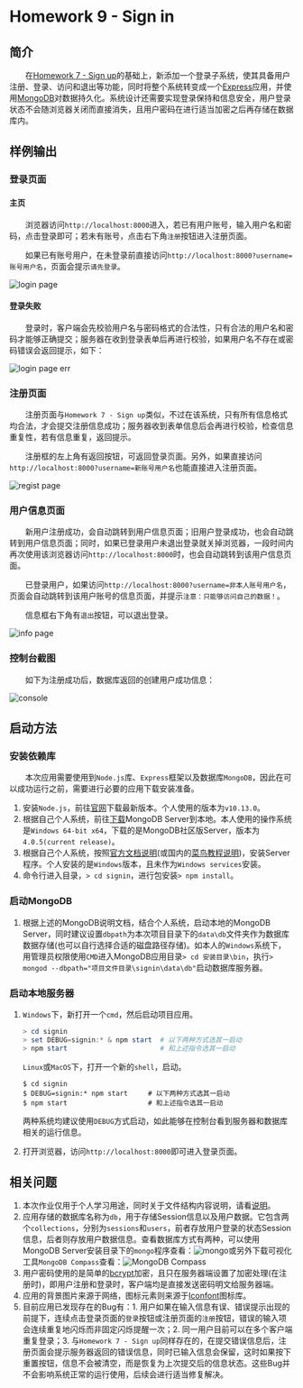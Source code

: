 # Homework 9 - Sign in

## 简介

　　在[Homework 7 - Sign up](https://github.com/ReganFan/LearningWeb2.0/tree/gh-pages/docs/Homework-7-Sign-up)的基础上，新添加一个登录子系统，使其具备用户注册、登录、访问和退出等功能，同时将整个系统转变成一个[Express](https://expressjs.com/zh-cn/)应用，并使用[MongoDB](https://www.mongodb.com/)对数据持久化。系统设计还需要实现登录保持和信息安全，用户登录状态不会随浏览器关闭而直接消失，且用户密码在进行适当加密之后再存储在数据库内。

## 样例输出

### 登录页面

#### 主页

　　浏览器访问`http://localhost:8000`进入，若已有用户账号，输入用户名和密码，点击登录即可；若未有账号，点击右下角`注册`按钮进入注册页面。

　　如果已有账号用户，在未登录前直接访问`http://localhost:8000?username=账号用户名`，页面会提示`请先登录`。

![login page](./output/login_output.jpg)

#### 登录失败

　　登录时，客户端会先校验用户名与密码格式的合法性，只有合法的用户名和密码才能够正确提交；服务器在收到登录表单后再进行校验，如果用户名不存在或密码错误会返回提示，如下：

![login page err](./output/login_err_output.jpg)

### 注册页面

　　注册页面与`Homework 7 - Sign up`类似，不过在该系统，只有所有信息格式均合法，才会提交注册信息成功；服务器收到表单信息后会再进行校验，检查信息重复性，若有信息重复，返回提示。

　　注册框的左上角有返回按钮，可返回登录页面。另外，如果直接访问`http://localhost:8000?username=新账号用户名`也能直接进入注册页面。

![regist page](./output/regist_output.jpg)

### 用户信息页面

　　新用户注册成功，会自动跳转到用户信息页面；旧用户登录成功，也会自动跳转到用户信息页面；同时，如果已登录用户未退出登录就关掉浏览器，一段时间内再次使用该浏览器访问`http://localhost:8000`时，也会自动跳转到该用户信息页面。

　　已登录用户，如果访问`http://localhost:8000?username=非本人账号用户名`，页面会自动跳转到该用户账号的信息页面，并提示`注意：只能够访问自己的数据！`。

　　信息框右下角有`退出`按钮，可以退出登录。

![info page](./output/info_output.jpg)

### 控制台截图

　　如下为注册成功后，数据库返回的创建用户成功信息：

![console](./output/console_output.JPG)

## 启动方法

### 安装依赖库

　　本次应用需要使用到`Node.js`库、`Express`框架以及数据库`MongoDB`，因此在可以成功运行之前，需要进行必要的应用下载安装准备。

1. 安装`Node.js`，前往[官网](http://nodejs.cn/)下载最新版本。个人使用的版本为`v10.13.0`。
2. 根据自己个人系统，前往[下载](https://www.mongodb.com/download-center/community)MongoDB Server到本地。本人使用的操作系统是`Windows 64-bit x64`，下载的是MongoDB社区版Server，版本为`4.0.5(current release)`。
3. 根据自己个人系统，按照[官方文档说明](https://docs.mongodb.com/manual/administration/install-community/)(或国内的[菜鸟教程说明](http://www.runoob.com/mongodb/mongodb-tutorial.html))，安装Server程序。个人安装的是`Windows`版本，且未作为`Windows services`安装。
4. 命令行进入目录，`> cd signin`，进行包安装`> npm install`。

### 启动MongoDB

1. 根据上述的MongoDB说明文档，结合个人系统，启动本地的MongoDB Server，同时建议设置`dbpath`为本次项目目录下的`data\db`文件夹作为数据库数据存储(也可以自行选择合适的磁盘路径存储)。如本人的`Windows`系统下，用管理员权限使用`CMD`进入MongoDB应用目录`> cd 安装目录\bin`，执行`> mongod --dbpath="项目文件目录\signin\data\db"`启动数据库服务器。

### 启动本地服务器

1. `Windows`下，新打开一个`cmd`，然后启动项目应用。

   ```powershell
   > cd signin
   > set DEBUG=signin:* & npm start  # 以下两种方式选其一启动
   > npm start                       # 和上述指令选其一启动
   ```

   `Linux`或`MacOS`下，打开一个新的`shell`，启动。

   ```shell
   $ cd signin
   $ DEBUG=signin:* npm start     # 以下两种方式选其一启动
   $ npm start                    # 和上述指令选其一启动
   ```

   两种系统均建议使用`DEBUG`方式启动，如此能够在控制台看到服务器和数据库相关的运行信息。

2. 打开浏览器，访问`http://localhost:8000`即可进入登录页面。

## 相关问题

1. 本次作业仅用于个人学习用途，同时关于文件结构内容说明，请看[说明](https://github.com/ReganFan/LearningWeb2.0/tree/gh-pages/docs/Homework-9-Sign-in/signin)。
2. 应用存储的数据库名称为`db`，用于存储Session信息以及用户数据。它包含两个`collections`，分别为`sessions`和`users`，前者存放用户登录的状态Session信息，后者则存放用户数据信息。查看数据库方式有两种，可以使用MongoDB Server安装目录下的`mongo`程序查看：![mongo](./output/mongo_output.JPG)或另外下载可视化工具`MongoDB Compass`查看：![MongoDB Compass](./output/mongodb_compass_output.JPG)
3. 用户密码使用的是简单的[bcrypt](https://zh.wikipedia.org/wiki/Bcrypt)加密，且只在服务器端设置了加密处理(在注册时)，即用户注册和登录时，客户端均是直接发送密码明文给服务器端。
4. 应用的背景图片来源于网络，图标元素则来源于[Iconfont](https://www.iconfont.cn/)图标库。
5. 目前应用已发现存在的Bug有：1. 用户如果在输入信息有误、错误提示出现的前提下，连续点击登录页面的`登录`按钮或注册页面的`注册`按钮，错误的输入项会连续重复地闪烁而非固定闪烁提醒一次；2. 同一用户目前可以在多个客户端重复登录；3. 与`Homework 7 - Sign up`同样存在的，在提交错误信息后，注册页面会提示服务器返回的错误信息，同时已输入信息会保留，这时如果按下重置按钮，信息不会被清空，而是恢复为上次提交后的信息状态。这些Bug并不会影响系统正常的运行使用，后续会进行适当修复解决。